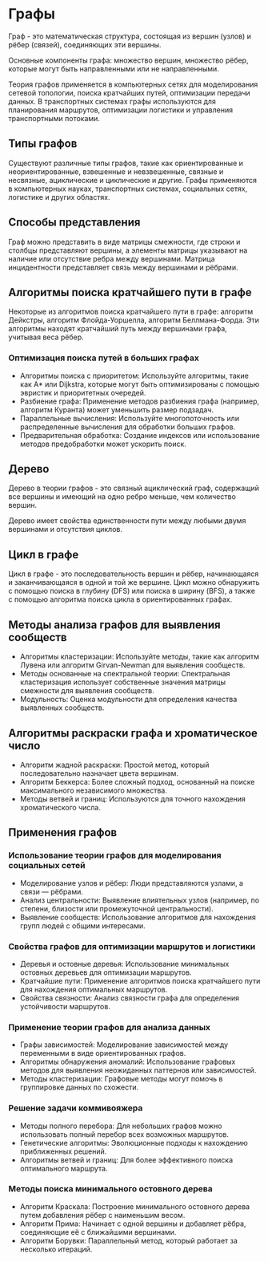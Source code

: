 # Графы

Граф - это математическая структура, состоящая из вершин (узлов) и рёбер (связей), соединяющих эти вершины.

Основные компоненты графа: множество вершин, множество рёбер, которые могут быть направленными или не направленными.

Теория графов применяется в компьютерных сетях для моделирования сетевой топологии, поиска кратчайших путей, оптимизации передачи данных. В транспортных системах графы используются для планирования маршрутов, оптимизации логистики и управления транспортными потоками.

## Типы графов

Существуют различные типы графов, такие как ориентированные и неориентированные, взвешенные и невзвешенные, связные и несвязные, ациклические и циклические и другие. Графы применяются в компьютерных науках, транспортных системах, социальных сетях, логистике и других областях.

## Способы представления

Граф можно представить в виде матрицы смежности, где строки и столбцы представляют вершины, а элементы матрицы указывают на наличие или отсутствие ребра между вершинами. Матрица инцидентности представляет связь между вершинами и рёбрами.

## Алгоритмы поиска кратчайшего пути в графе

Некоторые из алгоритмов поиска кратчайшего пути в графе: алгоритм Дейкстры, алгоритм Флойда-Уоршелла, алгоритм Беллмана-Форда. Эти алгоритмы находят кратчайший путь между вершинами графа, учитывая веса рёбер.

### Оптимизация поиска путей в больших графах

- Алгоритмы поиска с приоритетом: Используйте алгоритмы, такие как A* или Dijkstra, которые могут быть оптимизированы с помощью эвристик и приоритетных очередей.
- Разбиение графа: Применение методов разбиения графа (например, алгоритм Куранта) может уменьшить размер подзадач.
- Параллельные вычисления: Используйте многопоточность или распределенные вычисления для обработки больших графов.
- Предварительная обработка: Создание индексов или использование методов предобработки может ускорить поиск.

## Дерево

Дерево в теории графов - это связный ациклический граф, содержащий все вершины и имеющий на одно ребро меньше, чем количество вершин. 

Дерево имеет свойства единственности пути между любыми двумя вершинами и отсутствия циклов.

## Цикл в графе

Цикл в графе - это последовательность вершин и рёбер, начинающаяся и заканчивающаяся в одной и той же вершине. Цикл можно обнаружить с помощью поиска в глубину (DFS) или поиска в ширину (BFS), а также с помощью алгоритма поиска цикла в ориентированных графах.

## Методы анализа графов для выявления сообществ

- Алгоритмы кластеризации: Используйте методы, такие как алгоритм Лувена или алгоритм Girvan-Newman для выявления сообществ.
- Методы основанные на спектральной теории: Спектральная кластеризация использует собственные значения матрицы смежности для выявления сообществ.
- Модульность: Оценка модульности для определения качества выявленных сообществ.

## Алгоритмы раскраски графа и хроматическое число

- Алгоритм жадной раскраски: Простой метод, который последовательно назначает цвета вершинам.
- Алгоритм Беккерса: Более сложный подход, основанный на поиске максимального независимого множества.
- Методы ветвей и границ: Используются для точного нахождения хроматического числа.

## Применения графов

### Использование теории графов для моделирования социальных сетей

- Моделирование узлов и рёбер: Люди представляются узлами, а связи — рёбрами.
- Анализ центральности: Выявление влиятельных узлов (например, по степени, близости или промежуточной центральности).
- Выявление сообществ: Использование алгоритмов для нахождения групп людей с общими интересами.

### Свойства графов для оптимизации маршрутов и логистики

- Деревья и остовные деревья: Использование минимальных остовных деревьев для оптимизации маршрутов.
- Кратчайшие пути: Применение алгоритмов поиска кратчайшего пути для нахождения оптимальных маршрутов.
- Свойства связности: Анализ связности графа для определения устойчивости маршрутов.

### Применение теории графов для анализа данных

- Графы зависимостей: Моделирование зависимостей между переменными в виде ориентированных графов.
- Алгоритмы обнаружения аномалий: Использование графовых методов для выявления неожиданных паттернов или зависимостей.
- Методы кластеризации: Графовые методы могут помочь в группировке данных по схожести.

### Решение задачи коммивояжера

- Методы полного перебора: Для небольших графов можно использовать полный перебор всех возможных маршрутов.
- Генетические алгоритмы: Эволюционные подходы к нахождению приближенных решений.
- Алгоритмы ветвей и границ: Для более эффективного поиска оптимального маршрута.

### Методы поиска минимального остовного дерева

- Алгоритм Краскала: Построение минимального остовного дерева путем добавления рёбер с наименьшим весом.
- Алгоритм Прима: Начинает с одной вершины и добавляет рёбра, соединяющие её с ближайшими вершинами.
- Алгоритм Борувки: Параллельный метод, который работает за несколько итераций.
